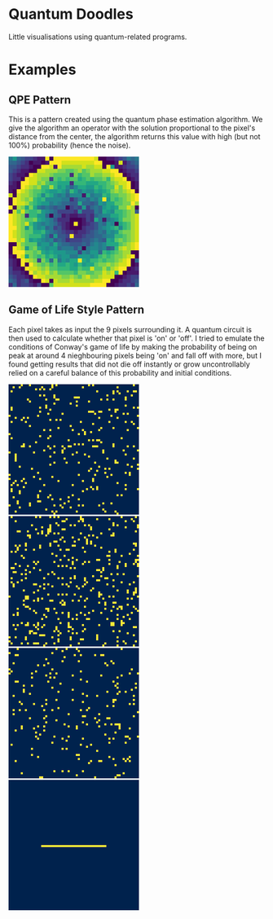 # Quantum Doodles
Little visualisations using quantum-related programs. 

# Examples

## QPE Pattern

This is a pattern created using the quantum phase estimation algorithm. We give the algorithm an operator with the solution proportional to the pixel's distance from the center, the algorithm returns this value with high (but not 100%) probability (hence the noise).

![QPE pattern](examples/qpe_animation_perfect.gif)

## Game of Life Style Pattern

Each pixel takes as input the 9 pixels surrounding it. A quantum circuit is then used to calculate whether that pixel is 'on' or 'off'. I tried to emulate the conditions of Conway's game of life by making the probability of being on peak at around 4 nieghbouring pixels being 'on' and fall off with more, but I found getting results that did not die off instantly or grow uncontrollably relied on a careful balance of this probability and initial conditions.

![Game of life pattern 3](examples/gol_theta_0.39.gif) ![Game of life pattern 1](examples/gol_theta_0.46.gif) ![Game of life pattern 4](examples/gol_theta_5.5.gif) ![Game of life pattern 2](examples/gol_line_0.45.gif)
